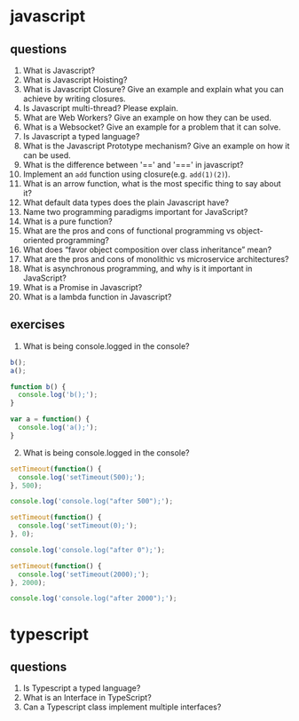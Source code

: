 # javascript

## questions
1. What is Javascript?
2. What is Javascript Hoisting?
3. What is Javascript Closure? Give an example and explain what you can achieve by writing closures.
4. Is Javascript multi-thread? Please explain.
5. What are Web Workers? Give an example on how they can be used.
6. What is a Websocket? Give an example for a problem that it can solve.
7. Is Javascript a typed language?
8. What is the Javascript Prototype mechanism? Give an example on how it can be used.
9. What is the difference between '==' and '===' in javascript?
10. Implement an `add` function using closure(e.g. `add(1)(2)`).
11. What is an arrow function, what is the most specific thing to say about it?
12. What default data types does the plain Javascript have?
13. Name two programming paradigms important for JavaScript?
14. What is a pure function?
15. What are the pros and cons of functional programming vs object-oriented programming?
16. What does “favor object composition over class inheritance” mean?
17. What are the pros and cons of monolithic vs microservice architectures?
18. What is asynchronous programming, and why is it important in JavaScript?
19. What is a Promise in Javascript?
20. What is a lambda function in Javascript?

## exercises
1. What is being console.logged in the console?
```js
b();
a();

function b() {
  console.log('b();');
}

var a = function() {
  console.log('a();');
}
```
2. What is being console.logged in the console?
```js
setTimeout(function() {
  console.log('setTimeout(500);');
}, 500);

console.log('console.log("after 500");');

setTimeout(function() {
  console.log('setTimeout(0);');
}, 0);

console.log('console.log("after 0");');

setTimeout(function() {
  console.log('setTimeout(2000);');
}, 2000);

console.log('console.log("after 2000");');
```

# typescript

## questions
1. Is Typescript a typed language?
2. What is an Interface in TypeScript?
3. Can a Typescript class implement multiple interfaces?




